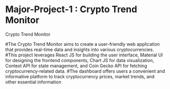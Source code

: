 # Major-Project-1 : Crypto Trend Monitor
Crypto Trend Monitor

#The Crypto Trend Monitor aims to create a user-friendly web application that provides real-time data and insights into various cryptocurrencies. 
#This project leverages React JS for building the user interface, Material UI for designing the frontend components, Chart JS for data visualization, Context API for state management, and Coin Gecko API for fetching 
cryptocurrency-related data. 
#The dashboard offers users a convenient and informative platform to track cryptocurrency prices, market trends, and other essential information
